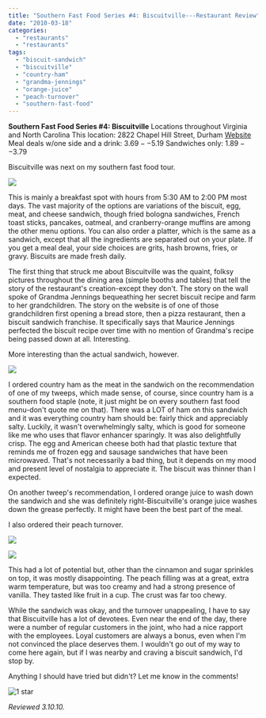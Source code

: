 ```yaml
---
title: "Southern Fast Food Series #4: Biscuitville---Restaurant Review"
date: "2010-03-18"
categories:
  - "restaurants"
  - "restaurants"
tags:
  - "biscuit-sandwich"
  - "biscuitville"
  - "country-ham"
  - "grandma-jennings"
  - "orange-juice"
  - "peach-turnover"
  - "southern-fast-food"
---
```


**Southern Fast Food Series #4: Biscuitville** Locations throughout Virginia and North Carolina This location: 2822 Chapel Hill Street, Durham [Website](http://www.biscuitville.com/) Meal deals w/one side and a drink: $3.69--$5.19 Sandwiches only: $1.89--$3.79

Biscuitville was next on my southern fast food tour.

![](http://www.thegourmez.com/gourmez/photos/biscuitville4.jpg)

This is mainly a breakfast spot with hours from 5:30 AM to 2:00 PM most days. The vast majority of the options are variations of the biscuit, egg, meat, and cheese sandwich, though fried bologna sandwiches, French toast sticks, pancakes, oatmeal, and cranberry-orange muffins are among the other menu options. You can also order a platter, which is the same as a sandwich, except that all the ingredients are separated out on your plate. If you get a meal deal, your side choices are grits, hash browns, fries, or gravy. Biscuits are made fresh daily.

The first thing that struck me about Biscuitville was the quaint, folksy pictures throughout the dining area (simple booths and tables) that tell the story of the restaurant's creation-except they don't. The story on the wall spoke of Grandma Jennings bequeathing her secret biscuit recipe and farm to her grandchildren. The story on the website is of one of those grandchildren first opening a bread store, then a pizza restaurant, then a biscuit sandwich franchise. It specifically says that Maurice Jennings perfected the biscuit recipe over time with no mention of Grandma's recipe being passed down at all. Interesting.

More interesting than the actual sandwich, however.

![](http://www.thegourmez.com/gourmez/photos/biscuitville3.jpg)

I ordered country ham as the meat in the sandwich on the recommendation of one of my tweeps, which made sense, of course, since country ham is a southern food staple (note, it just might be on every southern fast food menu-don't quote me on that). There was a LOT of ham on this sandwich and it was everything country ham should be: fairly thick and appreciably salty. Luckily, it wasn't overwhelmingly salty, which is good for someone like me who uses that flavor enhancer sparingly. It was also delightfully crisp. The egg and American cheese both had that plastic texture that reminds me of frozen egg and sausage sandwiches that have been microwaved. That's not necessarily a bad thing, but it depends on my mood and present level of nostalgia to appreciate it. The biscuit was thinner than I expected.

On another tweep's recommendation, I ordered orange juice to wash down the sandwich and she was definitely right-Biscuitville's orange juice washes down the grease perfectly. It might have been the best part of the meal.

I also ordered their peach turnover.

![](http://www.thegourmez.com/gourmez/photos/biscuitville2.jpg)

![](http://www.thegourmez.com/gourmez/photos/biscuitville1.jpg)

This had a lot of potential but, other than the cinnamon and sugar sprinkles on top, it was mostly disappointing. The peach filling was at a great, extra warm temperature, but was too creamy and had a strong presence of vanilla. They tasted like fruit in a cup. The crust was far too chewy.

While the sandwich was okay, and the turnover unappealing, I have to say that Biscuitville has a lot of devotees. Even near the end of the day, there were a number of regular customers in the joint, who had a nice rapport with the employees. Loyal customers are always a bonus, even when I'm not convinced the place deserves them. I wouldn't go out of my way to come here again, but if I was nearby and craving a biscuit sandwich, I'd stop by.

Anything I should have tried but didn't? Let me know in the comments!




<div class="caption">

![1 star](http://s3.amazonaws.com/thegourmez-wpmedia/2009/04/rating_olive1.gif "rating_olive1")</div>


_Reviewed 3.10.10._
